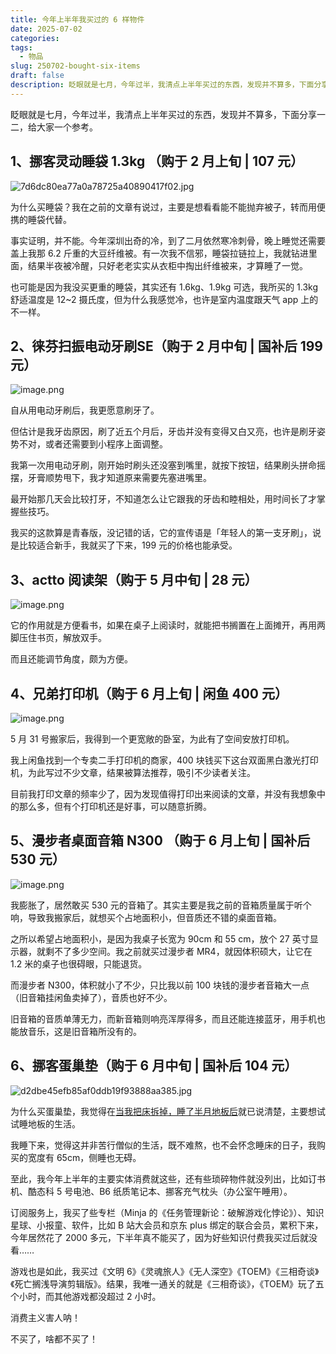 ```yaml
---
title: 今年上半年我买过的 6 样物件
date: 2025-07-02
categories: 
tags:
  - 物品
slug: 250702-bought-six-items
draft: false
description: 眨眼就是七月，今年过半，我清点上半年买过的东西，发现并不算多，下面分享一二，给大家一个参考。
---
```


眨眼就是七月，今年过半，我清点上半年买过的东西，发现并不算多，下面分享一二，给大家一个参考。

## 1、挪客灵动睡袋 1.3kg （购于 2 月上旬 | 107 元）

![7d6dc80ea77a0a78725a40890417f02.jpg](https://img.liangmouyin.com/2025/07/38bd30aec18c342b87f03cf2c7e37960.jpg)

为什么买睡袋？我在之前的文章有说过，主要是想看看能不能抛弃被子，转而用便携的睡袋代替。

事实证明，并不能。今年深圳出奇的冷，到了二月依然寒冷刺骨，晚上睡觉还需要盖上我那 6.2 斤重的大豆纤维被。有一次我不信邪，睡袋拉链拉上，我就钻进里面，结果半夜被冷醒，只好老老实实从衣柜中掏出纤维被来，才算睡了一觉。

也可能是因为我没买更重的睡袋，其实还有 1.6kg、1.9kg 可选，我所买的 1.3kg 舒适温度是 12~2 摄氏度，但为什么我感觉冷，也许是室内温度跟天气 app 上的不一样。

## 2、徕芬扫振电动牙刷SE（购于 2 月中旬 | 国补后 199 元）

![image.png](https://img.liangmouyin.com/2025/07/8c2991a520b67481ca4de32aa1385193.png)

自从用电动牙刷后，我更愿意刷牙了。

但估计是我牙齿原因，刷了近五个月后，牙齿并没有变得又白又亮，也许是刷牙姿势不对，或者还需要到小程序上面调整。

我第一次用电动牙刷，刚开始时刷头还没塞到嘴里，就按下按钮，结果刷头拼命摇摆，牙膏顺势甩下，我才知道原来需要先塞进嘴里。

最开始那几天会比较打牙，不知道怎么让它跟我的牙齿和睦相处，用时间长了才掌握些技巧。

我买的这款算是青春版，没记错的话，它的宣传语是「年轻人的第一支牙刷」，说是比较适合新手，我就买了下来，199 元的价格也能承受。

## 3、actto 阅读架（购于 5 月中旬 | 28 元）

![image.png](https://img.liangmouyin.com/2025/07/11d18d0ee1946da7e2e0e103d0675448.png)

它的作用就是方便看书，如果在桌子上阅读时，就能把书搁置在上面摊开，再用两脚压住书页，解放双手。

而且还能调节角度，颇为方便。

## 4、兄弟打印机（购于 6 月上旬 | 闲鱼 400 元）

![image.png](https://img.liangmouyin.com/2025/07/67cd627c7734935787c1ef8a37095e10.png)

5 月 31 号搬家后，我得到一个更宽敞的卧室，为此有了空间安放打印机。

我上闲鱼找到一个专卖二手打印机的商家，400 块钱买下这台双面黑白激光打印机，为此写过不少文章，结果被算法推荐，吸引不少读者关注。

目前我打印文章的频率少了，因为发现值得打印出来阅读的文章，并没有我想象中的那么多，但有个打印机还是好事，可以随意折腾。

## 5、漫步者桌面音箱 N300 （购于 6 月上旬 | 国补后 530 元）

![image.png](https://img.liangmouyin.com/2025/07/522c97904bad21cb65dbd00efa584df3.png)

我膨胀了，居然敢买 530 元的音箱了。其实主要是我之前的音箱质量属于听个响，导致我搬家后，就想买个占地面积小，但音质还不错的桌面音箱。

之所以希望占地面积小，是因为我桌子长宽为 90cm 和 55 cm，放个 27 英寸显示器，就剩不了多少空间。我之前就买过漫步者 MR4，就因体积硕大，让它在 1.2 米的桌子也很碍眼，只能退货。

而漫步者 N300，体积就小了不少，只比我以前 100 块钱的漫步者音箱大一点（旧音箱挂闲鱼卖掉了），音质也好不少。

旧音箱的音质单薄无力，而新音箱则响亮浑厚得多，而且还能连接蓝牙，用手机也能放音乐，这是旧音箱所没有的。

## 6、挪客蛋巢垫（购于 6 月中旬 | 国补后 104 元）

![d2dbe45efb85af0ddb19f93888aa385.jpg](https://img.liangmouyin.com/2025/07/276a3114f7d8def0957416bba77d708d.jpg)

为什么买蛋巢垫，我觉得在[当我把床拆掉，睡了半月地板后](https://mp.weixin.qq.com/s/fZbdTobfudvBz7VKRFGfkw)就已说清楚，主要想试试睡地板的生活。

我睡下来，觉得这并非苦行僧似的生活，既不难熬，也不会怀念睡床的日子，我购买的宽度有 65cm，侧睡也无碍。

至此，我今年上半年的主要实体消费就这些，还有些琐碎物件就没列出，比如订书机、酷态科 5 号电池、B6 纸质笔记本、挪客充气枕头（办公室午睡用）。

订阅服务上，我买了些专栏（Minja 的《任务管理新论：破解游戏化悖论》）、知识星球、小报童、软件，比如 B 站大会员和京东 plus 绑定的联合会员，累积下来，今年居然花了 2000 多元，下半年真不能买了，因为好些知识付费我买过后就没看……

游戏也是如此，我买过《文明 6》《灵魂旅人》《无人深空》《TOEM》《三相奇谈》《死亡搁浅导演剪辑版》。结果，我唯一通关的就是《三相奇谈》，《TOEM》玩了五个小时，而其他游戏都没超过 2 小时。

消费主义害人呐！

不买了，啥都不买了！